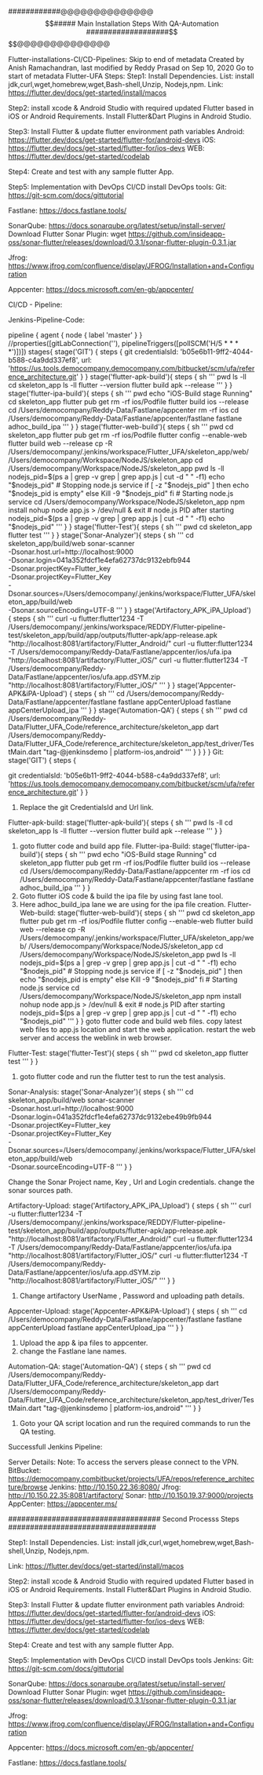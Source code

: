 
############@@@@@@@@@@@@@@$$$$$$$$$$##### Main Installation Steps With QA-Automation ###################$$$$$$$$$$$$@@@@@@@@@@@@@@

Flutter-installations-CI/CD-Pipelines:
Skip to end of metadata
Created by Anish Ramachandran, last modified by Reddy Prasad on Sep 10, 2020
Go to start of metadata
Flutter-UFA
Steps:
Step1:  Install Dependencies.
List: install jdk,curl,wget,homebrew,wget,Bash-shell,Unzip, Nodejs,npm.
Link: https://flutter.dev/docs/get-started/install/macos

Step2:
install xcode & Android Studio with required updated Flutter based in iOS or Android Requirements.
Install Flutter&Dart Plugins in Android Studio.
 
Step3: 
Install Flutter & update flutter environment path variables
Android: https://flutter.dev/docs/get-started/flutter-for/android-devs
iOS: https://flutter.dev/docs/get-started/flutter-for/ios-devs
WEB: https://flutter.dev/docs/get-started/codelab

Step4: 
Create and test with any sample flutter App.
 
Step5: 
Implementation with DevOps CI/CD
install DevOps tools:
Git: https://git-scm.com/docs/gittutorial

Fastlane: https://docs.fastlane.tools/

SonarQube: https://docs.sonarqube.org/latest/setup/install-server/
         Download Flutter Sonar Plugin: wget https://github.com/insideapp-oss/sonar-flutter/releases/download/0.3.1/sonar-flutter-plugin-0.3.1.jar

Jfrog: https://www.jfrog.com/confluence/display/JFROG/Installation+and+Configuration

Appcenter: https://docs.microsoft.com/en-gb/appcenter/ 

CI/CD - Pipeline:

Jenkins-Pipeline-Code:

pipeline {
    agent {
        node {
            label 'master'
        }
    }
    //properties([gitLabConnection(''), pipelineTriggers([pollSCM('H/5 * * * *')])])
    stages{
        stage('GIT') {
            steps {
            git credentialsId: 'b05e6b11-9ff2-4044-b588-c4a9dd337ef8', url: 'https://us.tools.democompany.democompany.com/bitbucket/scm/ufa/reference_architecture.git'
            }
        }
        stage('flutter-apk-build'){
            steps {
                sh '''
                pwd
                ls -ll
                cd skeleton_app
                ls -ll
                flutter --version
                flutter build apk --release
                '''
            }
        }
    stage('flutter-ipa-build'){
            steps {
                sh '''
                pwd
                echo "iOS-Build stage Running"
                cd skeleton_app
                flutter pub get
                rm -rf ios/Podfile
                flutter build ios --release
                cd /Users/democompany/Reddy-Data/Fastlane/appcenter
                rm -rf ios
                cd /Users/democompany/Reddy-Data/Fastlane/appcenter/fastlane
                fastlane adhoc_build_ipa
                '''
            }
        }
    stage('flutter-web-build'){
            steps {
                sh '''
                pwd
                cd skeleton_app
                flutter pub get
                rm -rf ios/Podfile
                flutter config --enable-web
                flutter build web --release
                cp -R /Users/democompany/.jenkins/workspace/Flutter_UFA/skeleton_app/web/ /Users/democompany/Workspace/NodeJS/skeleton_app
                cd /Users/democompany/Workspace/NodeJS/skeleton_app
                pwd
                ls -ll
               nodejs_pid=$(ps a | grep -v grep | grep app.js | cut -d " " -f1)
               echo "$nodejs_pid"
               # Stopping node.js service
               if [ -z "$nodejs_pid" ]
                then
                    echo "$nodejs_pid is empty"
                else
                    Kill -9 "$nodejs_pid"
                fi
               # Starting node.js service
               cd /Users/democompany/Workspace/NodeJS/skeleton_app
               npm install
               nohup node app.js > /dev/null &
               exit
               # node.js PID after starting
               nodejs_pid=$(ps a | grep -v grep | grep app.js | cut -d " " -f1)
               echo "$nodejs_pid"
                '''
            }
        }
    stage('flutter-Test'){
            steps {
                sh '''
                pwd
                cd skeleton_app
                flutter test
                '''
            }
        }
    stage('Sonar-Analyzer'){
        steps {
            sh '''
            cd skeleton_app/build/web
            sonar-scanner \
             -Dsonar.host.url=http://localhost:9000 \
             -Dsonar.login=041a352fdcf1e4efa62737dc9132ebfb944 \
             -Dsonar.projectKey=Flutter_key \
             -Dsonar.projectKey=Flutter_Key \
             -Dsonar.sources=/Users/democompany/.jenkins/workspace/Flutter_UFA/skeleton_app/build/web \
             -Dsonar.sourceEncoding=UTF-8
            '''
            }
        }
    stage('Artifactory_APK_iPA_Upload') {
        steps {
            sh '''
            curl -u flutter:flutter1234 -T /Users/democompany/.jenkins/workspace/REDDY/Flutter-pipeline-test/skeleton_app/build/app/outputs/flutter-apk/app-release.apk  "http://localhost:8081/artifactory/Flutter_Android/"
            curl -u flutter:flutter1234 -T /Users/democompany/Reddy-Data/Fastlane/appcenter/ios/ufa.ipa  "http://localhost:8081/artifactory/Flutter_iOS/"
            curl -u flutter:flutter1234 -T /Users/democompany/Reddy-Data/Fastlane/appcenter/ios/ufa.app.dSYM.zip  "http://localhost:8081/artifactory/Flutter_iOS/"
            '''
            }
        }
    stage('Appcenter-APK&iPA-Upload') {
            steps {
                sh '''
                cd  /Users/democompany/Reddy-Data/Fastlane/appcenter/fastlane
                fastlane appCenterUpload
                fastlane appCenterUpload_ipa
                '''
            }
        }
        stage('Automation-QA') {
            steps {
                sh '''
                pwd
                cd /Users/democompany/Reddy-Data/Flutter_UFA_Code/reference_architecture/skeleton_app
                dart /Users/democompany/Reddy-Data/Flutter_UFA_Code/reference_architecture/skeleton_app/test_driver/TestMain.dart "tag-@jenkinsdemo | platform-ios,android"
                '''
            }
        }
    }
}
Git: 
stage('GIT') {
 steps {
 
 git credentialsId: 'b05e6b11-9ff2-4044-b588-c4a9dd337ef8', url: 'https://us.tools.democompany.democompany.com/bitbucket/scm/ufa/reference_architecture.git'
 }
 }
1. Replace the git CredentialsId and Url link.


Flutter-apk-build:
stage('flutter-apk-build'){
steps {
sh '''
pwd
ls -ll
cd skeleton_app
ls -ll
flutter --version
flutter build apk --release
'''
}
}
1. goto flutter code and build app file.
Flutter-ipa-Build:
stage('flutter-ipa-build'){
        steps {
            sh '''
            pwd
            echo "iOS-Build stage Running"
            cd skeleton_app
            flutter pub get
            rm -rf ios/Podfile
            flutter build ios --release
            cd /Users/democompany/Reddy-Data/Fastlane/appcenter
            rm -rf ios
            cd /Users/democompany/Reddy-Data/Fastlane/appcenter/fastlane
            fastlane adhoc_build_ipa
            '''
        }
    }
1. Goto flutter iOS code & build the ipa file by using fast lane tool.
2. Here adhoc_build_ipa lane we are using for the ipa file creation.
Flutter-Web-build:
stage('flutter-web-build'){
            steps {
                sh '''
                pwd
                cd skeleton_app
                flutter pub get
                rm -rf ios/Podfile
                flutter config --enable-web
                flutter build web --release
                cp -R /Users/democompany/.jenkins/workspace/Flutter_UFA/skeleton_app/web/ /Users/democompany/Workspace/NodeJS/skeleton_app
                cd /Users/democompany/Workspace/NodeJS/skeleton_app
                pwd
                ls -ll
               nodejs_pid=$(ps a | grep -v grep | grep app.js | cut -d " " -f1)
               echo "$nodejs_pid"
               # Stopping node.js service
               if [ -z "$nodejs_pid" ]
                then
                    echo "$nodejs_pid is empty"
                else
                    Kill -9 "$nodejs_pid"
                fi
               # Starting node.js service
               cd /Users/democompany/Workspace/NodeJS/skeleton_app
               npm install
               nohup node app.js > /dev/null &
               exit
               # node.js PID after starting
               nodejs_pid=$(ps a | grep -v grep | grep app.js | cut -d " " -f1)
               echo "$nodejs_pid"
                '''
            }
        }
goto flutter code and build web files.
copy latest web files to app.js location and start the web application.
restart the web server and access the weblink in web browser.


Flutter-Test:
stage('flutter-Test'){
            steps {
                sh '''
                pwd
                cd skeleton_app
                flutter test
                '''
            }
        }
1. goto flutter code and run the flutter test to run the test analysis.

Sonar-Analysis:
stage('Sonar-Analyzer'){
      steps {
          sh '''
          cd skeleton_app/build/web
          sonar-scanner \
           -Dsonar.host.url=http://localhost:9000 \
           -Dsonar.login=041a352fdcf1e4efa62737dc9132ebe49b9fb944 \
           -Dsonar.projectKey=Flutter_key \
           -Dsonar.projectKey=Flutter_Key \
           -Dsonar.sources=/Users/democompany/.jenkins/workspace/Flutter_UFA/skeleton_app/build/web \
           -Dsonar.sourceEncoding=UTF-8
          '''
          }
      }



Change the Sonar Project name, Key , Url and Login credentials.
change the sonar sources path.

Artifactory-Upload:
stage('Artifactory_APK_iPA_Upload') {
        steps {
            sh '''
            curl -u flutter:flutter1234 -T /Users/democompany/.jenkins/workspace/REDDY/Flutter-pipeline-test/skeleton_app/build/app/outputs/flutter-apk/app-release.apk  "http://localhost:8081/artifactory/Flutter_Android/"
            curl -u flutter:flutter1234 -T /Users/democompany/Reddy-Data/Fastlane/appcenter/ios/ufa.ipa  "http://localhost:8081/artifactory/Flutter_iOS/"
            curl -u flutter:flutter1234 -T /Users/democompany/Reddy-Data/Fastlane/appcenter/ios/ufa.app.dSYM.zip  "http://localhost:8081/artifactory/Flutter_iOS/"
            '''
            }
        }      

1. Change artifactory UserName , Password and uploading path details.

Appcenter-Upload:
stage('Appcenter-APK&iPA-Upload') {
            steps {
                sh '''
                cd  /Users/democompany/Reddy-Data/Fastlane/appcenter/fastlane
                fastlane appCenterUpload
                fastlane appCenterUpload_ipa
                '''
            }
        }

1. Upload the app & ipa files to appcenter.
2. change the Fastlane lane names.

Automation-QA:
stage('Automation-QA') {
           steps {
               sh '''
               pwd
               cd /Users/democompany/Reddy-Data/Flutter_UFA_Code/reference_architecture/skeleton_app
               dart /Users/democompany/Reddy-Data/Flutter_UFA_Code/reference_architecture/skeleton_app/test_driver/TestMain.dart "tag-@jenkinsdemo | platform-ios,android"
               '''
           }
       }


1. Goto your QA script location and run the required commands to run the QA testing.

Successfull Jenkins Pipeline:


Server Details:
Note: To access the servers please connect to the VPN.
BitBucket: https://democompany.combitbucket/projects/UFA/repos/reference_architecture/browse
Jenkins: http://10.150.22.36:8080/
Jfrog: http://10.150.22.35:8081/artifactory/
Sonar: http://10.150.19.37:9000/projects
AppCenter: https://appcenter.ms/


################################### Second Processs Steps ##################################

Step1:  Install Dependencies.
List: install jdk,curl,wget,homebrew,wget,Bash-shell,Unzip, Nodejs,npm.

Link: https://flutter.dev/docs/get-started/install/macos

Step2:
install xcode & Android Studio with required updated Flutter based in iOS or Android Requirements.
Install Flutter&Dart Plugins in Android Studio.

Step3: 
Install Flutter & update flutter environment path variables
Android: https://flutter.dev/docs/get-started/flutter-for/android-devs
iOS: https://flutter.dev/docs/get-started/flutter-for/ios-devs
WEB: https://flutter.dev/docs/get-started/codelab


Step4: 
Create and test with any sample flutter App.

Step5: 
Implementation with DevOps CI/CD
install DevOps tools Jenkins:
Git: https://git-scm.com/docs/gittutorial

SonarQube: https://docs.sonarqube.org/latest/setup/install-server/
	Download Flutter Sonar Plugin: wget https://github.com/insideapp-oss/sonar-flutter/releases/download/0.3.1/sonar-flutter-plugin-0.3.1.jar


Jfrog: https://www.jfrog.com/confluence/display/JFROG/Installation+and+Configuration

Appcenter: https://docs.microsoft.com/en-gb/appcenter/

Fastlane: https://docs.fastlane.tools/


